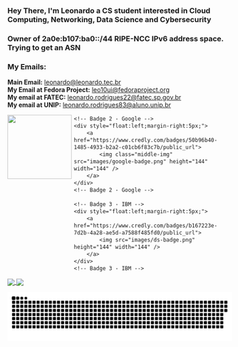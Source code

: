 ### Hey There, I'm Leonardo a CS student interested in Cloud Computing, Networking, Data Science and Cybersecurity  
### Owner of 2a0e:b107:ba0::/44 RIPE-NCC IPv6 address space. Trying to get an ASN  
### My Emails:  
**Main Email:** <leonardo@leonardo.tec.br>  
**My Email at Fedora Project:** <leo10ui@fedoraproject.org>  
**My email at FATEC:** <leonardo.rodrigues22@fatec.sp.gov.br>  
**My email at UNIP:** <leonardo.rodrigues83@aluno.unip.br>

<div class="badges">
	<!-- Badge 1 - MTA -->
	<div style="float:left;margin-right:5px;">
		<a href="https://www.credly.com/badges/5f9e0324-5b19-472e-971f-9fe0f9574adb/public_url">
			<img src="images/mta-badge.png" height="144" width="144" />
		</a>
	</div>
	<!-- Badge 1 - MTA -->

	<!-- Badge 2 - Google -->
	<div style="float:left;margin-right:5px;">
		<a href="https://www.credly.com/badges/50b96b40-1485-4933-b2a2-c01cb6f83c7b/public_url">
			<img class="middle-img" src="images/google-badge.png" height="144" width="144" />
		</a>
	</div>
	<!-- Badge 2 - Google -->

	<!-- Badge 3 - IBM -->
	<div style="float:left;margin-right:5px;">
		<a href="https://www.credly.com/badges/b167223e-7d2b-4a28-ae5d-a7588f485fd0/public_url">
			<img src="images/ds-badge.png" height="144" width="144" />
		</a>
	</div>
	<!-- Badge 3 - IBM -->
</div>

<div>
  <a href="https://github.com/leo10ui">
  <img height="160em" align="center" src="https://github-readme-stats.vercel.app/api?username=leo10ui&show_icons=true&theme=react&include_all_commits=true&count_private=true"/>
  <img height="160em" align="center" src="https://github-readme-stats.vercel.app/api/top-langs/?username=leo10ui&layout=compact&langs_count=7&theme=react"/>

  ![Snake animation](https://github.com/leo10ui/leo10ui/blob/output/github-contribution-grid-snake.svg)
 
</div>
